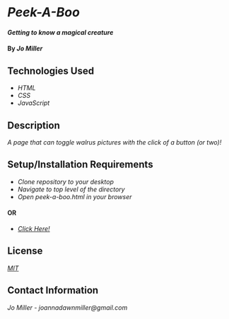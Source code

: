 # _Peek-A-Boo_

#### _Getting to know a magical creature_

#### By _**Jo Miller**_

## Technologies Used

* _HTML_
* _CSS_
* _JavaScript_

## Description

_A page that can toggle walrus pictures with the click of a button (or two)!_

## Setup/Installation Requirements

* _Clone repository to your desktop_
* _Navigate to top level of the directory_
* _Open peek-a-boo.html in your browser_

#### OR

* _[Click Here!](joanna-miller.github.io/walrus-toggle)_

## License

_[MIT](LICENSE.txt)_

## Contact Information

_Jo Miller - joannadawnmiller@gmail.com_
